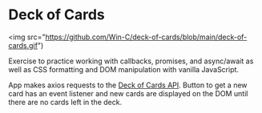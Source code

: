 # Deck of Cards

<img src="https://github.com/Win-C/deck-of-cards/blob/main/deck-of-cards.gif")

Exercise to practice working with callbacks, promises, and async/await as well as CSS formatting and DOM manipulation with vanilla JavaScript.

App makes axios requests to the <a href="http://deckofcardsapi.com/">Deck of Cards API</a>.
Button to get a new card has an event listener and new cards are displayed on the DOM until there are no cards left in the deck.

